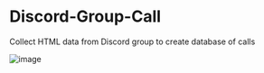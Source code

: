 # Discord-Group-Call
Collect HTML data from Discord group to create database of calls

![image](https://github.com/user-attachments/assets/e8259974-a5d5-4521-97f4-e1fda5cbcdad)
